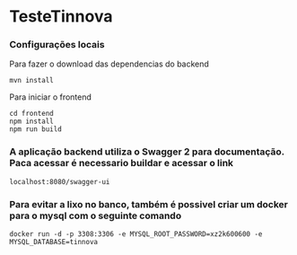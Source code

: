 # TesteTinnova 

### Configurações locais

Para fazer o download das dependencias do backend
    
    mvn install
      
Para iniciar o frontend
    
    cd frontend
    npm install
    npm run build 

### A aplicação backend utiliza o Swagger 2 para documentação. Paca acessar é necessario buildar e acessar o link
    
    localhost:8080/swagger-ui
    
### Para evitar a lixo no banco, também é possivel criar um docker para o mysql com o seguinte comando
    
    docker run -d -p 3308:3306 -e MYSQL_ROOT_PASSWORD=xz2k600600 -e MYSQL_DATABASE=tinnova
